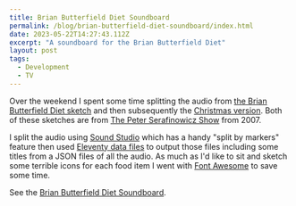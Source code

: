 ```yaml
---
title: Brian Butterfield Diet Soundboard
permalink: /blog/brian-butterfield-diet-soundboard/index.html
date: 2023-05-22T14:27:43.112Z
excerpt: "A soundboard for the Brian Butterfield Diet"
layout: post
tags:
  - Development
  - TV
---
```


Over the weekend I spent some time splitting the audio from [the Brian Butterfield Diet sketch](https://www.youtube.com/watch?v=1NjTWvl8x-U) and then subsequently the [Christmas version](https://www.youtube.com/watch?v=Nyk6sXHY9Vg). Both of these sketches are from [The Peter Serafinowicz Show](https://en.wikipedia.org/wiki/The_Peter_Serafinowicz_Show) from 2007.

I split the audio using [Sound Studio](https://www.felttip.com/ss/) which has a handy "split by markers" feature then used [Eleventy data files](https://www.11ty.dev) to output those files including some titles from a JSON files of all the audio. As much as I'd like to sit and sketch some terrible icons for each food item I went with [Font Awesome](https://fontawesome.com) to save some time.

See the [Brian Butterfield Diet Soundboard](https://treatday.rknight.me/).

